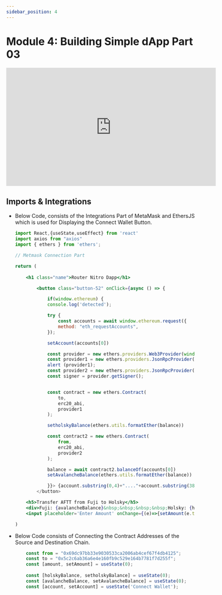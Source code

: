 ```yaml
---
sidebar_position: 4
---
```



# Module 4: Building Simple dApp Part 03

<iframe width="560" height="315" src="https://www.youtube.com/embed/fe-taJ5_yDo" frameborder="0" allow="accelerometer; autoplay; encrypted-media; gyroscope; picture-in-picture" allowfullscreen></iframe>

## Imports & Integrations

- Below Code, consists of the Integrations Part of MetaMask and EthersJS which is used for Displaying the Connect Wallet Button.

    ```jsx
    import React,{useState,useEffect} from 'react'
    import axios from "axios"
    import { ethers } from 'ethers';

    // Metmask Connection Part

    return (
        
        <h1 class="name">Router Nitro Dapp</h1>

            <button class="button-52" onClick={async () => {

                if(window.ethereum) {
                console.log('detected');

                try {
                    const accounts = await window.ethereum.request({
                    method: "eth_requestAccounts",
                });

                setAccount(accounts[0])

                const provider = new ethers.providers.Web3Provider(window.ethereum);
                const provider1 = new ethers.providers.JsonRpcProvider("https://rpc.holesky.ethpandaops.io", 17000); // RPC for Holesky
                alert (provider1);
                const provider2 = new ethers.providers.JsonRpcProvider("https://rpc.ankr.com/avalanche_fuji", 43113); // RPC for Avalanche
                const signer = provider.getSigner();


                const contract = new ethers.Contract(
                    to,
                    erc20_abi,
                    provider1
                );

                setholskyBalance(ethers.utils.formatEther(balance))

                const contract2 = new ethers.Contract(
                    from,
                    erc20_abi,
                    provider2
                );

                balance = await contract2.balanceOf(accounts[0])
            	setAvalancheBalance(ethers.utils.formatEther(balance))

                }}> {account.substring(0,4)+"...."+account.substring(38,42)}
            </button>

        <h5>Transfer AFTT from Fuji to Holsky</h5>
        <div>Fuji: {avalancheBalance}&nbsp;&nbsp;&nbsp;&nbsp;Holsky: {holskyBalance}</div>
        <input placeholder='Enter Amount' onChange={(e)=>{setAmount(e.target.value*Math.pow(10,18))}}></input>

    )
    ```

- Below Code consists of Connecting the Contract Addresses of the Source and Destination Chain.

    ```jsx
        const from = "0x69dc97bb33e9030533ca2006ab4cef67f4db4125";
        const to = "0x5c2c6ab36a6e4e160fb9c529e164b7781f7d255f";
        const [amount, setAmount] = useState(0);
        
        const [holskyBalance, setholskyBalance] = useState(0);
        const [avalancheBalance, setAvalancheBalance] = useState(0);
        const [account, setAccount] = useState('Connect Wallet');
    ```